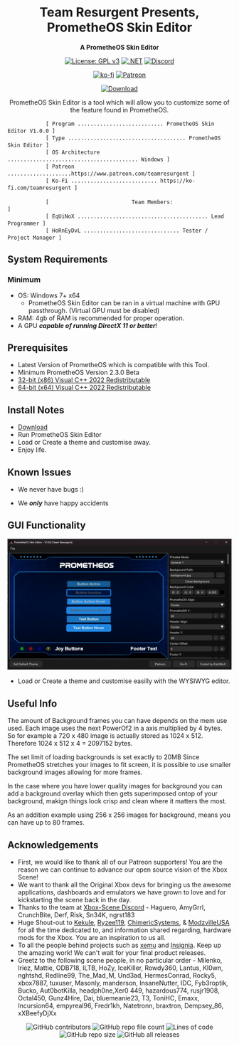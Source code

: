 <div align="center">

# Team Resurgent Presents, PrometheOS Skin Editor
**A PrometheOS Skin Editor**

[![License: GPL v3](https://img.shields.io/badge/License-GPLv3-blue.svg)](https://github.com/Team-Resurgent/PrometheOSSkinEditor/blob/main/LICENSE.md)
[![.NET](https://github.com/Team-Resurgent/PrometheOSSkinEditor/actions/workflows/dotnet.yml/badge.svg)](https://github.com/Team-Resurgent/PrometheOSSkinEditor/actions/workflows/dotnet.yml)
[![Discord](https://img.shields.io/badge/chat-on%20discord-7289da.svg?logo=discord)](https://discord.gg/VcdSfajQGK)

[![ko-fi](https://ko-fi.com/img/githubbutton_sm.svg)](https://ko-fi.com/J3J7L5UMN)
[![Patreon](https://img.shields.io/badge/Patreon-F96854?style=for-the-badge&logo=patreon&logoColor=white)](https://www.patreon.com/teamresurgent)


[![Download](https://img.shields.io/badge/download-latest-brightgreen.svg?style=for-the-badge&logo=github)](https://github.com/Team-Resurgent/PrometheOSSkinEditor/releases/latest)
	
PrometheOS Skin Editor is a tool which will allow you to customize some of the feature found in PrometheOS. 

</div>

				[ Program ........................... PrometheOS Skin Editor V1.0.0 ]
				[ Type ..................................... PrometheOS Skin Editor ]
				[ OS Architecture ......................................... Windows ]
				[ Patreon ....................https://www.patreon.com/teamresurgent ]
				[ Ko-Fi ........................... https://ko-fi.com/teamresurgent ]

				[                          Team Members:                            ]
				[ EqUiNoX ......................................... Lead Programmer ]
				[ HoRnEyDvL .............................. Tester / Project Manager ]		

## System Requirements
### Minimum
* OS: Windows 7+ x64
    * PrometheOS Skin Editor can be ran in a virtual machine with GPU passthrough. (Virtual GPU must be disabled)
* RAM: 4gb of RAM is recommended for proper operation.
* A GPU ***capable of running DirectX 11 or better***!

## Prerequisites
* Latest Version of PrometheOS which is compatible with this Tool. 
* Minimum PrometheOS Version 2.3.0 Beta
* [32-bit (x86) Visual C++ 2022 Redistributable](https://aka.ms/vs/17/release/vc_redist.x86.exe)
* [64-bit (x64) Visual C++ 2022 Redistributable](https://aka.ms/vs/17/release/vc_redist.x64.exe)

## Install Notes
* [Download](https://github.com/Team-Resurgent/PrometheOSSkinEditor/releases)
* Run PrometheOS Skin Editor
* Load or Create a theme and customise away.
* Enjoy life.

## Known Issues
* We never have bugs :)

* We ***only*** have happy accidents

## GUI Functionality
<div align="center">

![GUI](https://github.com/Team-Resurgent/PrometheOSSkinEditor/blob/main/readmeStuff/Gui1.JPG?raw=true)</div>
* Load or Create a theme and customise easilly with the WYSIWYG editor.

## Useful Info

The amount of Background frames you can have depends on the mem use used. 
Each image uses the next PowerOf2 in a axis multiplied by 4 bytes.
So for example a 720 x 480 image is actually stored as 1024 x 512. 
Therefore 1024 x 512 x 4 = 2097152 bytes. 

The set limit of loading backgrounds is set exactly to 20MB
Since PrometheOS stretches your images to fit screen, it is possible
to use smaller background images allowing for more frames.

In the case where you have lower quality images for background you 
can add a background overlay which then gets superimposed ontop of your
background, makign things look crisp and clean where it matters the most.

As an addition example using 256 x 256 images for background, means you can have up to 80 frames.

## Acknowledgements
* First, we would like to thank all of our Patreon supporters! You are the reason we can continue to advance our open source vision of the Xbox Scene!
* We want to thank all the Original Xbox devs for bringing us the awesome applications, dashboards and emulators we have grown to love and for kickstarting the scene back in the day.
* Thanks to the team at [Xbox-Scene Discord](https://discord.gg/VcdSfajQGK) - Haguero, AmyGrrl, CrunchBite, Derf, Risk, Sn34K, ngrst183
* Huge Shout-out to [Kekule](https://github.com/Kekule-OXC), [Ryzee119](https://github.com/Ryzee119), [ChimericSystems](https://chimericsystems.com/), & [ModzvilleUSA](https://modzvilleusa.com/) for all the time dedicated to, and information shared regarding, hardware mods for the Xbox. You are an inspiration to us all.
* To all the people behind projects such as [xemu](https://github.com/mborgerson/xemu) and [Insignia](https://insignia.live/). Keep up the amazing work! We can't wait for your final product releases.
* Greetz to the following scene people, in no particular order - Milenko, Iriez, Mattie, ODB718, ILTB, HoZy, IceKiller, Rowdy360, Lantus, Kl0wn, nghtshd, Redline99, The_Mad_M, Und3ad, HermesConrad, Rocky5, xbox7887, tuxuser, Masonly, manderson, InsaneNutter, IDC, Fyb3roptik, Bucko, Aut0botKilla, headph0ne,Xer0 449, hazardous774, rusjr1908, Octal450, Gunz4Hire, Dai, bluemeanie23, T3, ToniHC, Emaxx, Incursion64, empyreal96, Fredr1kh, Natetronn, braxtron, Dempsey_86, xXBeefyDjXx
<!--* I'm sure there is someone else that belongs here too ;)-->


<div align="center">
  
![GitHub contributors](https://img.shields.io/github/contributors/Team-Resurgent/PrometheOSSkinEditor?style=flat-square)
![GitHub repo file count](https://img.shields.io/github/directory-file-count/Team-Resurgent/PrometheOSSkinEditor?style=flat-square)
![Lines of code](https://img.shields.io/tokei/lines/github/Team-Resurgent/PrometheOSSkinEditor?style=flat-square)
![GitHub repo size](https://img.shields.io/github/repo-size/Team-Resurgent/PrometheOSSkinEditor?style=flat-square)
![GitHub all releases](https://img.shields.io/github/downloads/Team-Resurgent/PrometheOSSkinEditor/total?style=flat-square)

</div>
